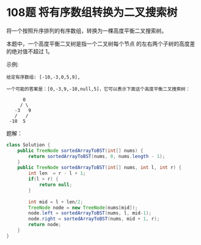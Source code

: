 # 108题 将有序数组转换为二叉搜索树

将一个按照升序排列的有序数组，转换为一棵高度平衡二叉搜索树。

本题中，一个高度平衡二叉树是指一个二叉树每个节点 的左右两个子树的高度差的绝对值不超过 1。

示例:
```
给定有序数组: [-10,-3,0,5,9],

一个可能的答案是：[0,-3,9,-10,null,5]，它可以表示下面这个高度平衡二叉搜索树：

      0
     / \
   -3   9
   /   /
 -10  5
```
题解：
``` java
class Solution {
    public TreeNode sortedArrayToBST(int[] nums) {
        return sortedArrayToBST(nums, 0, nums.length - 1);
    }
    public TreeNode sortedArrayToBST(int[] nums, int l, int r) {
        int len  = r - l + 1;
        if(l > r) {
            return null;
        }
        
        int mid = l + len/2;
        TreeNode node = new TreeNode(nums[mid]);
        node.left = sortedArrayToBST(nums, l, mid-1);
        node.right = sortedArrayToBST(nums, mid + 1, r);
        return node;
    }
}

```